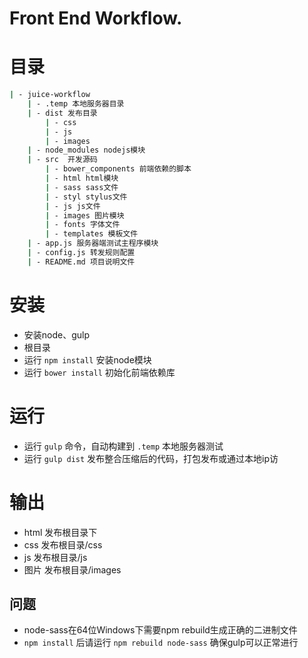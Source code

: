 # Front End Workflow.

# 目录

``` bash
| - juice-workflow
    | - .temp 本地服务器目录
    | - dist 发布目录
        | - css
        | - js
        | - images
    | - node_modules nodejs模块
    | - src  开发源码
        | - bower_components 前端依赖的脚本
        | - html html模块
        | - sass sass文件
        | - styl stylus文件
        | - js js文件
        | - images 图片模块
        | - fonts 字体文件
        | - templates 模板文件
    | - app.js 服务器端测试主程序模块
    | - config.js 转发规则配置
    | - README.md 项目说明文件

```
# 安装

* 安装node、gulp
* 根目录
* 运行 `npm install` 安装node模块
* 运行 `bower install` 初始化前端依赖库

# 运行

* 运行 `gulp` 命令，自动构建到 `.temp` 本地服务器测试
* 运行 `gulp dist` 发布整合压缩后的代码，打包发布或通过本地ip访

# 输出

* html 发布根目录下
* css 发布根目录/css
* js 发布根目录/js
* 图片 发布根目录/images

## 问题

* node-sass在64位Windows下需要npm rebuild生成正确的二进制文件
* `npm install` 后请运行 `npm rebuild node-sass` 确保gulp可以正常进行
